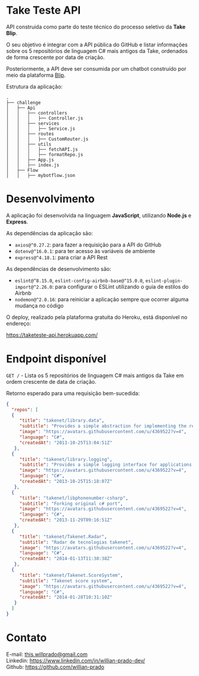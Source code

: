 # Take Teste API

API construida como parte do teste técnico do processo seletivo da **Take Blip**.

O seu objetivo é integrar com a API pública do GitHub e listar informações sobre os 5 repositórios de linguagem C# mais antigos da Take,
ordenados de forma crescente por data de criação.

Posteriormente, a API deve ser consumida por um chatbot construído por meio da plataforma [Blip](portal.blip.ai).

Estrutura da aplicação:

```
.
├── challenge
│   ├── Api
│   │   ├── controllers
│   │   │   ├── Controller.js
│   │   ├── services
│   │   │   ├── Service.js
│   │   ├── routes
│   │   │   ├── CustomRouter.js
│   │   ├── utils
│   │   │   ├── fetchAPI.js
│   │   │   ├── formatRepo.js
│   │   ├── App.js
│   │   ├── index.js
│   ├── Flow
│   │   ├── mybotflow.json

```

# Desenvolvimento

A aplicação foi desenvolvida na linguagem **JavaScript**, utilizando **Node.js** e **Express**.

As dependências da aplicação são:

- `axios@^0.27.2`: para fazer a requisição para a API do GitHub
- `dotenv@^16.0.1`: para ter acesso às variáveis de ambiente
- `express@^4.18.1`: para criar a API Rest

As dependências de desenvolvimento são:

- `eslint@^8.15.0`, `eslint-config-airbnb-base@^15.0.0`, `eslint-plugin-import@^2.26.0`: para
configurar o ESLint utilizando o guia de estilos do Airbnb
- `nodemon@^2.0.16`: para reiniciar a aplicação sempre que ocorrer alguma mudança no código

O deploy, realizado pela plataforma gratuita do Heroku, está disponível no endereço:

https://taketeste-api.herokuapp.com/

# Endpoint disponível

`GET /` - Lista os 5 repositórios de linguagem C# mais antigos da Take em ordem crescente de data de criação.

Retorno esperado para uma requisição bem-sucedida:

```json
{
  "repos": [
  {
     "title": "takenet/library.data",
     "subtitle": "Provides a simple abstraction for implementing the repository and unit of work patterns for data-enabled applications",
     "image": "https://avatars.githubusercontent.com/u/4369522?v=4",
     "language": "C#",
     "createdAt": "2013-10-25T13:04:51Z"
   },
  {
     "title": "takenet/library.logging",
     "subtitle": "Provides a simple logging interface for applications and some basic implementations of this interface",
     "image": "https://avatars.githubusercontent.com/u/4369522?v=4",
     "language": "C#",
     "createdAt": "2013-10-25T15:18:07Z"
   },
  {
     "title": "takenet/libphonenumber-csharp",
     "subtitle": "Forking original c# port",
     "image": "https://avatars.githubusercontent.com/u/4369522?v=4",
     "language": "C#", 
     "createdAt": "2013-11-29T09:16:51Z"
   },
  {
     "title": "takenet/Takenet.Radar",
     "subtitle": "Radar de tecnologias takenet",
     "image": "https://avatars.githubusercontent.com/u/4369522?v=4",
     "language": "C#",
     "createdAt": "2014-01-13T11:38:38Z"
   },
  {
     "title": "takenet/Takenet.ScoreSystem",
     "subtitle": "Takenet score system",
     "image": "https://avatars.githubusercontent.com/u/4369522?v=4",
     "language": "C#",
     "createdAt": "2014-01-28T10:31:10Z"
   }
  ]
}
```

# Contato

E-mail: this.willprado@gmail.com \
Linkedin:  https://www.linkedin.com/in/willian-prado-dev/ \
Github: https://github.com/willian-prado
